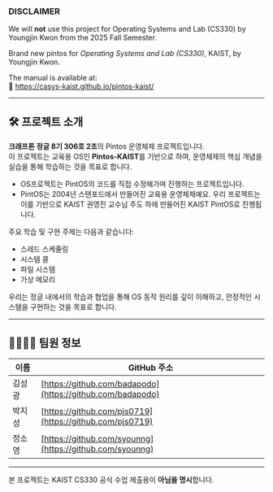 ### DISCLAIMER

We will **not** use this project for Operating Systems and Lab (CS330) by Youngjin Kwon from the 2025 Fall Semester.

Brand new pintos for *Operating Systems and Lab (CS330)*, KAIST, by Youngjin Kwon.

The manual is available at:  
📖 https://casys-kaist.github.io/pintos-kaist/

---

## 🛠️ 프로젝트 소개

**크래프톤 정글 8기 306호 2조**의 Pintos 운영체제 프로젝트입니다.  
이 프로젝트는 교육용 OS인 **Pintos-KAIST**를 기반으로 하여, 운영체제의 핵심 개념을 실습을 통해 학습하는 것을 목표로 합니다.

* OS프로젝트는 PintOS의 코드를 직접 수정해가며 진행하는 프로젝트입니다.
* PintOS는 2004년 스탠포드에서 만들어진 교육용 운영체제예요. 우리 프로젝트는 이를 기반으로 KAIST 권영진 교수님 주도 하에 만들어진 KAIST PintOS로 진행됩니다.

주요 학습 및 구현 주제는 다음과 같습니다:

- 스레드 스케줄링
- 시스템 콜
- 파일 시스템
- 가상 메모리

우리는 정글 내에서의 학습과 협업을 통해 OS 동작 원리를 깊이 이해하고, 안정적인 시스템을 구현하는 것을 목표로 합니다.

---

## 👨‍👩‍👧‍👦 팀원 정보

| 이름 | GitHub 주소 |
|------|--------------|
| 김성광 | [https://github.com/badapodo](https://github.com/badapodo) |
| 박지성 | [https://github.com/pjs0719](https://github.com/pjs0719) |
| 정소영 | [https://github.com/syounng](https://github.com/syounng) |

---

본 프로젝트는 KAIST CS330 공식 수업 제출용이 **아님을 명시**합니다.
